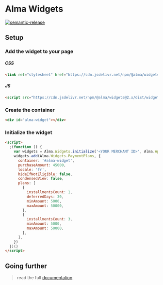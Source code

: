 # Alma Widgets

[![semantic-release](https://img.shields.io/badge/%20%20%F0%9F%93%A6%F0%9F%9A%80-semantic--release-e10079.svg)](https://github.com/semantic-release/semantic-release)

## Setup

### Add the widget to your page

##### CSS

```html
<link rel="stylesheet" href="https://cdn.jsdelivr.net/npm/@alma/widgets@2.x/dist/widgets.min.css" />
```

##### JS

```html
<script src="https://cdn.jsdelivr.net/npm/@alma/widgets@2.x/dist/widgets.umd.js"></script>
```

### Create the container

```html
<div id="alma-widget"></div>
```

### Initialize the widget

```html
<script>
  ;(function () {
    var widgets = Alma.Widgets.initialize('<YOUR MERCHANT ID>', Alma.ApiMode.LIVE)
    widgets.add(Alma.Widgets.PaymentPlans, {
      container: '#alma-widget',
      purchaseAmount: 45000,
      locale: 'fr',
      hideIfNotEligible: false,
      condensedView: false,
      plans: [
        {
          installmentsCount: 1,
          deferredDays: 30,
          minAmount: 5000,
          maxAmount: 50000,
        },
        {
          installmentsCount: 3,
          minAmount: 5000,
          maxAmount: 50000,
        },
      ],
    })
  })()
</script>
```

## Going further

> read the full [documentation](./documentation.md)
